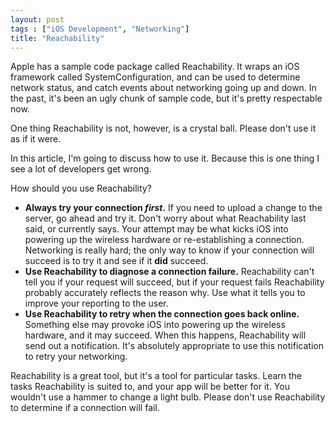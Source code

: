 ```yaml
---
layout: post
tags : ["iOS Development", "Networking"]
title: "Reachability"
---
```

Apple has a sample code package called Reachability. It wraps an iOS framework called SystemConfiguration, and can be used to determine network status, and catch events about networking going up and down. In the past, it's been an ugly chunk of sample code, but it's pretty respectable now.

One thing Reachability is not, however, is a crystal ball. Please don't use it as if it were.

In this article, I'm going to discuss how to use it. Because this is one thing I see a lot of developers get wrong.

<!--more-->

How should you use Reachability?

- **Always try your connection *first*.** If you need to upload a change to the server, go ahead and try it. Don't worry about what Reachability last said, or currently says. Your attempt may be what kicks iOS into powering up the wireless hardware or re-establishing a connection. Networking is really hard; the only way to know if your connection will succeed is to try it and see if it **did** succeed.
- **Use Reachability to diagnose a connection failure.** Reachability can't tell you if your request will succeed, but if your request fails Reachability probably accurately reflects the reason why. Use what it tells you to improve your reporting to the user.
- **Use Reachability to retry when the connection goes back online.** Something else may provoke iOS into powering up the wireless hardware, and it may succeed. When this happens, Reachability will send out a notification. It's absolutely appropriate to use this notification to retry your networking.

Reachability is a great tool, but it's a tool for particular tasks. Learn the tasks Reachability is suited to, and your app will be better for it. You wouldn't use a hammer to change a light bulb. Please don't use Reachability to determine if a connection will fail.
